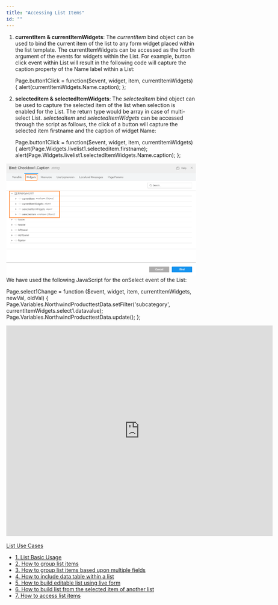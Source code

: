 ```yaml
---
title: "Accessing List Items"
id: ""
---
```


1. **currentItem & currentItemWidgets**: The _currentItem_ bind object can be used to bind the current item of the list to any form widget placed within the list template. The currentItemWidgets can be accessed as the fourth argument of the events for widgets within the List. For example, button click event within List will result in the following code will capture the caption property of the Name label within a List:
    
    Page.button1Click = function($event, widget, item, currentItemWidgets) {
            alert(currentItemWidgets.Name.caption);
        };
    
2. **selecteditem & selectedItemWidgets**: The _selecteditem_ bind object can be used to capture the selected item of the list when selection is enabled for the List. The return type would be array in case of multi-select List. _selecteditem_ and _selectedItemWidgets_ can be accessed through the script as follows, the click of a button will capture the selected item firstname and the caption of widget Name:
    
    Page.button1Click = function($event, widget, item, currentItemWidgets) {
            alert(Page.Widgets.livelist1.selecteditem.firstname);
            alert(Page.Widgets.livelist1.selectedItemWidgets.Name.caption);
        };
    

[![](../assets/list_bind.png)](../assets/list_bind.png)We have used the following JavaScript for the onSelect event of the List:

Page.select1Change = function ($event, widget, item, currentItemWidgets, newVal, oldVal) {
    Page.Variables.NorthwindProducttestData.setFilter('subcategory', currentItemWidgets.select1.datavalue);
    Page.Variables.NorthwindProducttestData.update();
};

<iframe width="708" height="560" src="https://docs.google.com/presentation/d/e/2PACX-1vSaqO-P670e2Y7PA9bKWPnjAcHbVjcAgMuzSF-h0pdOpEnqLARo_LhX_wgiFkOG76Dd_W8_00NxMp-4/embed?start=false&amp;loop=false&amp;delayms=3000" frameborder="0" allowfullscreen="allowfullscreen" mozallowfullscreen="mozallowfullscreen" webkitallowfullscreen="webkitallowfullscreen"></iframe>

[List Use Cases](/learn/app-development/widgets/datalive/list/list-use-cases/)

- [1\. List Basic Usage](/learn/app-development/widgets/datalive/list/list-basic-usage/)
- [2\. How to group list items](/learn/how-tos/list-grouped/)
- [3\. How to group list items based upon multiple fields](/learn/how-tos/list-multi-grouped/)
- [4\. How to include data table within a list](/learn/how-tos/list-data-table/)
- [5\. How to build editable list using live form](/learn/how-tos/building-editable-list/)
- [6\. How to build list from the selected item of another list](/learn/how-tos/building-cascading-lists/)
- [7\. How to access list items](/learn/how-tos/list-item-access/)
